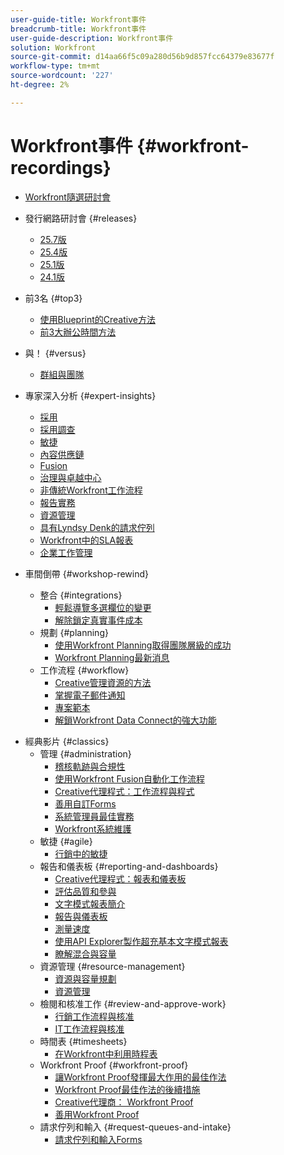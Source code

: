 ```yaml
---
user-guide-title: Workfront事件
breadcrumb-title: Workfront事件
user-guide-description: Workfront事件
solution: Workfront
source-git-commit: d14aa66f5c09a280d56b9d857fcc64379e83677f
workflow-type: tm+mt
source-wordcount: '227'
ht-degree: 2%

---
```



# Workfront事件 {#workfront-recordings}

+ [Workfront隨選研討會](overview.md)

+ 發行網路研討會 {#releases}
   + [25.7版](releases/25-7-release-webinar.md)
   + [25.4版](releases/25-4-release-webinar.md)
   + [25.1版](releases/25-1-release-webinar.md)
   + [24.1版](releases/24-1-release-webinar.md)
+ 前3名 {#top3}
   + [使用Blueprint的Creative方法](top3/blueprints.md)
   + [前3大辦公時間方法](top3/office-hours.md)
+ 與！ {#versus}
   + [群組與團隊](versus/groups-vs-teams.md)
+ 專家深入分析 {#expert-insights}
   + [採用](expert-insights/adoption.md)
   + [採用調查](expert-insights/adoption-surveys.md)
   + [敏捷](expert-insights/agile.md)
   + [內容供應鏈](expert-insights/content-supply-chain.md)
   + [Fusion](expert-insights/fusion.md)
   + [治理與卓越中心](expert-insights/centers-of-excellence.md)
   + [非傳統Workfront工作流程](expert-insights/non-traditional-workfront-workflows.md)
   + [報告實務](expert-insights/reporting-practices.md)
   + [資源管理](expert-insights/resource-management.md)
   + [具有Lyndsy Denk的請求佇列](expert-insights/request-queues.md)
   + [Workfront中的SLA報表](expert-insights/sla-reporting.md)
   + [企業工作管理](expert-insights/enterprise-work-management.md)
+ 車間倒帶 {#workshop-rewind}
   + 整合 {#integrations}
      + [輕鬆導覽多選欄位的變更](workshop-rewind/integrations/mulit-select-fields.md)
      + [解除鎖定真實事件成本](workshop-rewind/integrations/event-costs.md)
   + 規劃 {#planning}
      + [使用Workfront Planning取得團隊層級的成功](workshop-rewind/planning/team-success-workfront-planning.md)
      + [Workfront Planning最新消息](workshop-rewind/planning/workfront-planning.md)
   + 工作流程 {#workflow}
      + [Creative管理資源的方法](classics/creative-ways-of-managing-resources.md)
      + [掌握電子郵件通知](workshop-rewind/workflow/email-notifications.md)
      + [專案範本](workshop-rewind/workflow/project-templates.md)
      + [解鎖Workfront Data Connect的強大功能](workshop-rewind/workflow/data-connect.md)

<!--  + Planning {#planning}
  + Integrations {#integrations}
-->

+ 經典影片 {#classics}
   + 管理 {#administration}
      + [稽核軌跡與合規性](user-groups/audit-trails-and-compliance.md)
      + [使用Workfront Fusion自動化工作流程](user-groups/automating-workflows-with-workfront-fusion.md)
      + [Creative代理程式：工作流程與程式](user-groups/creative-agencies-workflows-and-process.md)
      + [善用自訂Forms](user-groups/leveraging-custom-forms.md)
      + [系統管理員最佳實務](user-groups/system-admin-best-practices.md)
      + [Workfront系統維護](user-groups/workfront-system-maintenance.md)
   + 敏捷 {#agile}
      + [行銷中的敏捷](user-groups/agile-in-marketing.md)
   + 報告和儀表板 {#reporting-and-dashboards}
      + [Creative代理程式：報表和儀表板](user-groups/creative-agencies-reporting-and-dashboards.md)
      + [評估品質和參與](classics/gauging-quality-and-engagement.md)
      + [文字模式報表簡介](classics/introduction-to-text-mode-reporting.md)
      + [報告與儀表板](user-groups/reporting-and-dashboards.md)
      + [測量速度](classics/measuring-velocity.md)
      + [使用API Explorer製作超充基本文字模式報表](classics/supercharge-basic-text-mode-reporting-using-the-api-explorer.md)
      + [瞭解混合與容量](classics/understanding-mix-and-capacity.md)
   + 資源管理 {#resource-management}
      + [資源與容量規劃](user-groups/resource-and-capacity-planning.md)
      + [資源管理](user-groups/resource-management.md)
   + 檢閱和核准工作 {#review-and-approve-work}
      + [行銷工作流程與核准](user-groups/marketing-workflows-and-approvals.md)
      + [IT工作流程與核准](user-groups/it-workflows-and-approvals.md)
   + 時間表 {#timesheets}
      + [在Workfront中利用時程表](user-groups/utilizing-timesheets-in-workfront.md)
   + Workfront Proof {#workfront-proof}
      + [讓Workfront Proof發揮最大作用的最佳作法](classics/best-practices-to-maximize-workfront-proof.md)
      + [Workfront Proof最佳作法的後續措施](classics/follow-up-to-workfront-proof-best-practices.md)
      + [Creative代理商： Workfront Proof](user-groups/creative-agencies-workfront-proof.md)
      + [善用Workfront Proof](user-groups/leveraging-workfront-proof.md)
   + 請求佇列和輸入 {#request-queues-and-intake}
      + [請求佇列和輸入Forms](user-groups/request-queues-and-intake-forms.md)



